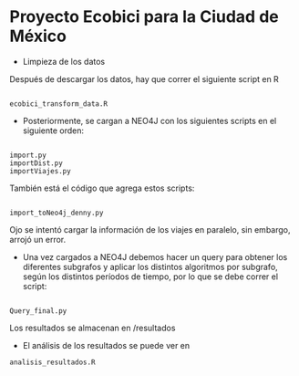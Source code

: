 # Proyecto Ecobici para la Ciudad de México

- Limpieza de los datos

Después de descargar los datos, hay que correr el siguiente script en R

```

ecobici_transform_data.R

```

- Posteriormente, se cargan a NEO4J con los siguientes scripts en el siguiente orden:

```

import.py
importDist.py
importViajes.py

```

También está el código que agrega estos scripts:

```

import_toNeo4j_denny.py

```


Ojo se intentó cargar la información de los viajes en paralelo, sin embargo, arrojó un error.

- Una vez cargados a NEO4J debemos hacer un query para obtener los diferentes subgrafos y aplicar los distintos algoritmos por subgrafo, según los distintos períodos de tiempo, por lo que se debe correr el script:

```

Query_final.py

```

Los resultados se almacenan en /resultados


- El análisis de los resultados se puede ver en


```
analisis_resultados.R

```




